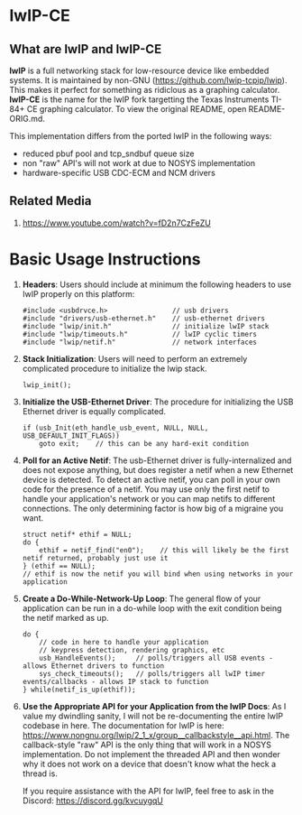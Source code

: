 # lwIP-CE #

## What are lwIP and lwIP-CE ##

**lwIP** is a full networking stack for low-resource device like embedded systems. It is maintained by non-GNU (https://github.com/lwip-tcpip/lwip).
This makes it perfect for something as ridiclous as a graphing calculator.
**lwIP-CE** is the name for the lwIP fork targetting the Texas Instruments TI-84+ CE graphing calculator.
To view the original README, open README-ORIG.md.

This implementation differs from the ported lwIP in the following ways:
- reduced pbuf pool and tcp_sndbuf queue size
- non "raw" API's will not work at due to NOSYS implementation
- hardware-specific USB CDC-ECM and NCM drivers

## Related Media ##
1. https://www.youtube.com/watch?v=fD2n7CzFeZU


# Basic Usage Instructions #

1. **Headers**: Users should include at minimum the following headers to use lwIP properly on this platform:
   
       #include <usbdrvce.h>                // usb drivers
       #include "drivers/usb-ethernet.h"    // usb-ethernet drivers
       #include "lwip/init.h"               // initialize lwIP stack
       #include "lwip/timeouts.h"           // lwIP cyclic timers
       #include "lwip/netif.h"              // network interfaces

2. **Stack Initialization**: Users will need to perform an extremely complicated procedure to initialize the lwip stack.

       lwip_init();

3. **Initialize the USB-Ethernet Driver**: The procedure for initializing the USB Ethernet driver is equally complicated.

       if (usb_Init(eth_handle_usb_event, NULL, NULL, USB_DEFAULT_INIT_FLAGS))
           goto exit;    // this can be any hard-exit condition

3. **Poll for an Active Netif**: The usb-Ethernet driver is fully-internalized and does not expose anything, but does register a netif when a new Ethernet device is detected. To detect an active netif, you can poll in your own code for the presence of a netif. You may use only the first netif to handle your application's network or you can map netifs to different connections. The only determining factor is how big of a migraine you want.

       struct netif* ethif = NULL;
       do {
           ethif = netif_find("en0");    // this will likely be the first netif returned, probably just use it
       } (ethif == NULL);
       // ethif is now the netif you will bind when using networks in your application
              

5. **Create a Do-While-Network-Up Loop**: The general flow of your application can be run in a do-while loop with the exit condition being the netif marked as up.

       do {
           // code in here to handle your application
           // keypress detection, rendering graphics, etc
           usb_HandleEvents();     // polls/triggers all USB events - allows Ethernet drivers to function
           sys_check_timeouts();   // polls/triggers all lwIP timer events/callbacks - allows IP stack to function
       } while(netif_is_up(ethif));

6. **Use the Appropriate API for your Application from the lwIP Docs**: As I value my dwindling sanity, I will not be re-documenting the entire lwIP codebase in here. The documentation for lwIP is here: https://www.nongnu.org/lwip/2_1_x/group__callbackstyle__api.html. The callback-style "raw" API is the only thing that will work in a NOSYS implementation. Do not implement the threaded API and then wonder why it does not work on a device that doesn't know what the heck a thread is.

   If you require assistance with the API for lwIP, feel free to ask in the Discord: https://discord.gg/kvcuygqU



